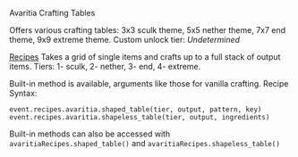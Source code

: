 Avaritia Crafting Tables

Offers various crafting tables: 3x3 sculk theme, 5x5 nether theme, 7x7 end theme, 9x9 extreme theme.
Custom unlock tier: *Undetermined*

<ins>Recipes</ins>
Takes a grid of single items and crafts up to a full stack of output items.
Tiers: 1- sculk, 2- nether, 3- end, 4- extreme.

Built-in method is available, arguments like those for vanilla crafting.
Recipe Syntax:
```
event.recipes.avaritia.shaped_table(tier, output, pattern, key)
event.recipes.avaritia.shapeless_table(tier, output, ingredients)
```

Built-in methods can also be accessed with `avaritiaRecipes.shaped_table()` and `avaritiaRecipes.shapeless_table()`